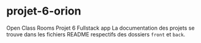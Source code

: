 # projet-6-orion

Open Class Rooms Projet 6 Fullstack app
La documentation des projets se trouve dans les fichiers README respectifs des dossiers `front` et `back`.

